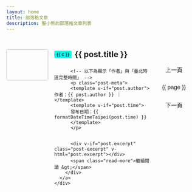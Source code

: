 ```yaml
---
layout: home
title: 部落格文章
description: 聖小熊的部落格文章列表
---
```


<script setup>
import { ref, computed } from 'vue'
import { data as allPosts } from '../.vitepress/theme/posts.data.ts'

const postsWithDate = allPosts.filter(Boolean)

/**
 * 把傳進來的 ISO 時間字串（如 "2025-02-14T16:30:45Z" 或 "2025-02-15T08:30:45+08:00"）
 * 轉成臺北時區 (Asia/Taipei) 的 "YYYY-MM-DD hh:mm:ss" 格式
 */
function formatDateTimeTaipei(isoString) {
  if (!isoString) return ''
  try {
    // 先把輸入的 ISO 字串轉為 Date 物件
    const date = new Date(isoString)
    // 用 toLocaleString 並指定時區為 Asia/Taipei，得到類似 "2025/2/15 上午12:30:45" 這種形式
    const twString = date.toLocaleString('zh-TW', {
      timeZone: 'Asia/Taipei',
      hour12: false, // 24 小時制
      year: 'numeric',
      month: '2-digit',
      day: '2-digit',
      hour: '2-digit',
      minute: '2-digit',
      second: '2-digit'
    })
    // toLocaleString 回傳的形式通常是 "2025/02/15 00:30:45"
    // 我們把斜線換成連字號，就變成 "2025-02-15 00:30:45"
    return twString.replace(/\//g, '-')
  } catch {
    return isoString
  }
}

/**
 * 如果你希望保留只顯示「YYYY-MM-DD」用的函式，可以繼續保留 formatDateExactlyLikePostPage，
 * 但在本範例裡我們只在列表用到 formatDateTimeTaipei
 */
function formatDateExactlyLikePostPage(dateString) {
  if (dateString) {
    const date = new Date(dateString)
    if (isNaN(date.getTime())) return dateString // fallback
    const yyyy = date.getFullYear()
    const mm = String(date.getMonth() + 1).padStart(2, '0')
    const dd = String(date.getDate()).padStart(2, '0')
    return `${yyyy}-${mm}-${dd}`
  }
  return ''
}

const postsPerPage = 10
const currentPage = ref(1)
const totalPages = computed(() => Math.ceil(postsWithDate.length / postsPerPage))
const paginatedPosts = computed(() => {
  const start = (currentPage.value - 1) * postsPerPage
  const end = start + postsPerPage
  return postsWithDate.slice(start, end)
})
const goToPage = (page) => {
  if (page >= 1 && page <= totalPages.value) {
    currentPage.value = page
    if (typeof window !== 'undefined') {
      window.scrollTo({ top: 0, behavior: 'smooth' })
    }
  }
}
const pageNumbers = computed(() => {
  const pages = []
  for (let i = 1; i <= totalPages.value; i++) {
    pages.push(i)
  }
  return pages
})
</script>

<div class="blog-home">
  <div class="blog-articles-grid">
    <div v-for="post in paginatedPosts" :key="post.url" class="post-item">
      <a :href="post.url" class="post-item-link">
        <div class="post-thumbnail-wrapper">
          <img :src="post.image" :alt="post.title" class="post-thumbnail" />
        </div>
        <div class="post-info">
          <div class="post-title-row">
            <span
              v-if="post.category && post.category.length"
              class="category"
              v-for="c in post.category"
              :key="'cat-' + c"
            >{{ c }}</span>
            <h2 class="post-title">{{ post.title }}</h2>
          </div>

          <!-- 以下為顯示「作者」與「臺北時區完整時間」 -->
          <p class="post-meta">
          <template v-if="post.author">作者：{{ post.author }} ｜ </template>
          <template v-if="post.time">
          發布日期：{{ formatDateTimeTaipei(post.time) }}
          </template>
          </p>


          <div v-if="post.excerpt" class="post-excerpt" v-html="post.excerpt"></div>
          <span class="read-more">繼續閱讀 &gt;</span>
        </div>
      </a>
    </div>
  </div>
  <div class="pagination" v-if="totalPages > 1">
    <button class="pagination-button" :disabled="currentPage === 1" @click="goToPage(currentPage - 1)">上一頁</button>
    <button
      v-for="page in pageNumbers"
      :key="page"
      class="pagination-button"
      :class="{ active: page === currentPage }"
      @click="goToPage(page)">
      {{ page }}
    </button>
    <button class="pagination-button" :disabled="currentPage === totalPages" @click="goToPage(currentPage + 1)">下一頁</button>
  </div>
</div>

<style scoped>
.blog-home {
  max-width: 960px;
  margin: 0 auto;
  padding: 2rem 0;
}
.blog-articles-grid {
  display: grid;
  grid-template-columns: 1fr;
  gap: 0.5rem;
}
.post-item {
  border-bottom: 1px dashed var(--vp-c-divider);
  padding-bottom: 0.6rem;   /* 虛線與標題間距縮小 */
  margin-bottom: 0.2rem;
  transition: transform 0.2s ease-in-out, background-color 0.2s ease-in-out;
}
.blog-articles-grid > .post-item:last-child {
  border-bottom: none;
}
.post-item:hover {
  transform: translateY(-3px);
  background-color: var(--vp-c-bg-soft);
}
.post-item-link {
  display: flex;
  align-items: flex-start;
  padding: 0;
  text-decoration: none;
  color: inherit;
  height: 100%;
  min-height: 82px;
}
.post-thumbnail-wrapper {
  flex-shrink: 0;
  width: 110px;
  height: 82px;
  margin-right: 1rem;
  border-radius: 4px;
  overflow: hidden;
  display: flex;
  align-items: flex-start; /* 保證和內容頂部齊 */
  justify-content: center;
}
.post-thumbnail {
  width: 100%;
  height: 100%;
  object-fit: cover;
}
.post-info {
  flex-grow: 1;
  display: flex;
  flex-direction: column;
  justify-content: flex-start;
}
.post-title-row {
  display: flex;
  align-items: center;
  gap: 0.4em;
  margin-bottom: 0.2rem !important;
  margin-top: 0 !important;
}
.category {
  display: inline-block;
  background: #00FFEE;  /* 主色系背景 */
  color: #000;          /* 黑色字 */
  border-radius: 3px;
  padding: 0 0.5em;
  font-size: 0.85em;
  margin-right: 0.15em;
  margin-top: 0;
  margin-bottom: 0.2rem !important;
  line-height: 1.6;
  font-weight: 500;
  white-space: nowrap;         /* 單行顯示，不自動換行 */
  overflow: visible;           /* 超出內容不被截斷 */
  text-overflow: unset;        /* 不顯示 ... */
  height: auto;                /* 不要設定固定高度，讓內容自動撐開 */
  max-width: none;             /* 讓分類標籤寬度自適應 */
}
.post-title, .post-info .post-title {
  border-top: none !important;  /* 移除標題上方線條 */
  padding-top: 0;
  margin-top: 0 !important;
  margin-bottom: 0.2rem !important;
  font-size: 1.3rem;
  line-height: 1.3;
  color: var(--vp-c-text-1);
  font-weight: 700;
  display: inline;
  vertical-align: middle;
}

/* ──── 新增 post-meta 樣式 ──── */
.post-meta {
  color: var(--vp-c-text-2);
  font-size: 0.85rem;
  margin: 0;
  margin-bottom: 0.2rem;
  line-height: 1.2;
}

.post-excerpt {
  color: var(--vp-c-text-2);
  line-height: 1.5;
  font-size: 0.95rem;
  margin-bottom: 0.2rem;
  margin-top: 0.13rem;
  display: -webkit-box;
  -webkit-line-clamp: 2;
  -webkit-box-orient: vertical;
  overflow: hidden;
  text-overflow: ellipsis;
}
.read-more {
  display: inline-block;
  color: var(--vp-c-brand-1);
  font-weight: 500;
  font-size: 0.9rem;
  margin-top: 0.15rem;
  margin-bottom: 0;
}
.read-more:hover {
  text-decoration: underline;
}
.pagination {
  display: flex;
  justify-content: center;
  align-items: center;
  margin-top: 2rem;
  gap: 0.5rem;
  flex-wrap: wrap;
}
.pagination-button {
  background-color: var(--vp-c-bg-soft);
  color: var(--vp-c-text-1);
  border: 1px solid var(--vp-c-divider);
  padding: 0.6rem 1.2rem;
  border-radius: 6px;
  cursor: pointer;
  transition: background-color 0.2s, border-color 0.2s, color 0.2s;
  font-size: 0.95rem;
}
.pagination-button:hover:not(:disabled) {
  background-color: var(--vp-c-brand-1);
  color: var(--vp-c-white);
  border-color: var(--vp-c-brand-1);
}
.pagination-button.active {
  background-color: var(--vp-c-brand-1);
  color: var(--vp-c-white);
  border-color: var(--vp-c-brand-1);
  cursor: default;
}
.pagination-button:disabled {
  opacity: 0.6;
  cursor: not-allowed;
}

@media (max-width: 767px) {
  .post-item-link {
    flex-direction: row;
    align-items: flex-start;
    text-align: left;
  }
  .post-thumbnail-wrapper {
    width: 80px;
    height: 60px;
    margin-right: 0.7rem;
    margin-bottom: 0;
  }
  .post-title, .post-info .post-title {
    font-size: 1.05rem;
  }
  .post-excerpt {
    font-size: 0.92rem;
    -webkit-line-clamp: 2;
  }
}
</style>
